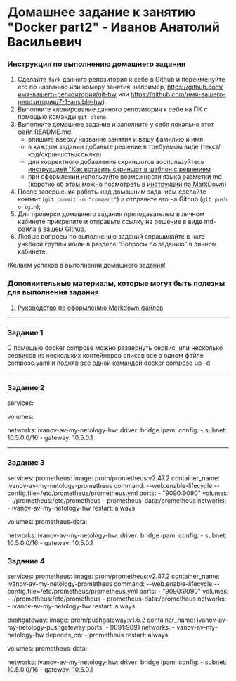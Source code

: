 # Домашнее задание к занятию "Docker part2" - Иванов Анатолий Васильевич


### Инструкция по выполнению домашнего задания

   1. Сделайте `fork` данного репозитория к себе в Github и переименуйте его по названию или номеру занятия, например, https://github.com/имя-вашего-репозитория/git-hw или  https://github.com/имя-вашего-репозитория/7-1-ansible-hw).
   2. Выполните клонирование данного репозитория к себе на ПК с помощью команды `git clone`.
   3. Выполните домашнее задание и заполните у себя локально этот файл README.md:
      - впишите вверху название занятия и вашу фамилию и имя
      - в каждом задании добавьте решение в требуемом виде (текст/код/скриншоты/ссылка)
      - для корректного добавления скриншотов воспользуйтесь [инструкцией "Как вставить скриншот в шаблон с решением](https://github.com/netology-code/sys-pattern-homework/blob/main/screen-instruction.md)
      - при оформлении используйте возможности языка разметки md (коротко об этом можно посмотреть в [инструкции  по MarkDown](https://github.com/netology-code/sys-pattern-homework/blob/main/md-instruction.md))
   4. После завершения работы над домашним заданием сделайте коммит (`git commit -m "comment"`) и отправьте его на Github (`git push origin`);
   5. Для проверки домашнего задания преподавателем в личном кабинете прикрепите и отправьте ссылку на решение в виде md-файла в вашем Github.
   6. Любые вопросы по выполнению заданий спрашивайте в чате учебной группы и/или в разделе “Вопросы по заданию” в личном кабинете.
   
Желаем успехов в выполнении домашнего задания!
   
### Дополнительные материалы, которые могут быть полезны для выполнения задания

1. [Руководство по оформлению Markdown файлов](https://gist.github.com/Jekins/2bf2d0638163f1294637#Code)

---

### Задание 1

С помощью docker compose можно развернуть сервис, или несколько сервисов из нескольких контейнеров описав все в одном файле compose.yaml и подняв все одной командой docker compose up -d 

---

### Задание 2

services:

volumes:

networks:
   ivanov-av-my-netology-hw:
     driver: bridge
     ipam:
       config:
        - subnet: 10.5.0.0/16
        - gateway: 10.5.0.1

---

### Задание 3


services:
  prometheus:
    image: prom/prometheus:v2.47.2
    container_name: ivanov-av-my-netology-prometheus
    command: --web.enable-lifecycle --config.file=/etc/prometheus/prometheus.yml
    ports:
      - "9090:9090"
    volumes:
      - ./prometheus:/etc/prometheus
      - prometheus-data:/prometheus
    networks:
      - ivanov-av-my-netology-hw
    restart: always

volumes:
   prometheus-data:

networks:
  ivanov-av-my-netology-hw:
     driver: bridge
     ipam:
       config:
        - subnet: 10.5.0.0/16
        - gateway: 10.5.0.1



### Задание 4

services:
  prometheus:
    image: prom/prometheus:v2.47.2
    container_name: ivanov-av-my-netology-prometheus
    command: --web.enable-lifecycle --config.file=/etc/prometheus/prometheus.yml
    ports:
      - "9090:9090"
    volumes:
      - ./prometheus:/etc/prometheus
      - prometheus-data:/prometheus
    networks:
      - ivanov-av-my-netology-hw
    restart: always

  pushgateway:
    image: prom/pushgateway:v1.6.2
    container_name: ivanov-av-my-netology-pushgateway
    ports:
      - 9091:9091
    networks:
      - vanov-av-my-netology-hw
    depends_on:
      - prometheus
    restart: always

volumes:
   prometheus-data:

networks:
  ivanov-av-my-netology-hw:
     driver: bridge
     ipam:
       config:
        - subnet: 10.5.0.0/16
        - gateway: 10.5.0.1